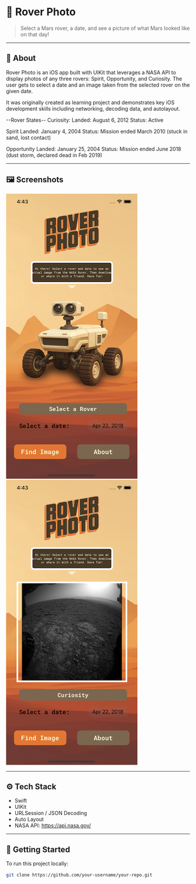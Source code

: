 # 📱 Rover Photo
> Select a Mars rover, a date, and see a picture of what Mars looked like on that day!

---

## 🧠 About

Rover Photo is an iOS app built with UIKit that leverages a NASA API to display photos of any three rovers: Spirit, Opportunity, and Curiosity.  The user gets to select a date and an image taken from the selected rover on the given date.

It was originally created as learning project and demonstrates key iOS development skills including networking, decoding data, and autolayout.

--Rover States--
Curiosity:
Landed: August 6, 2012
Status: Active

Spirit
Landed: January 4, 2004
Status: Mission ended March 2010 (stuck in sand, lost contact)

Opportunity
Landed: January 25, 2004
Status: Mission ended June 2018 (dust storm, declared dead in Feb 2019)

---

## 🖼️ Screenshots

![Rover Photo default screen](defaultScreen.png) ![Rover Photo image screen](imageScreen.png)



---

## ⚙️ Tech Stack

- Swift
- UIKit
- URLSession / JSON Decoding
- Auto Layout
- NASA API: https://api.nasa.gov/

---

## 🚀 Getting Started

To run this project locally:

```bash
git clone https://github.com/your-username/your-repo.git

